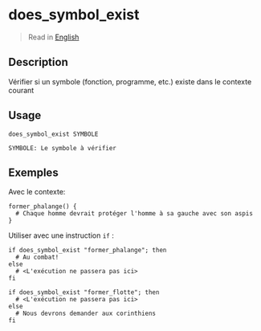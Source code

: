 # does_symbol_exist

> Read in [English](/docs/en/helpers/does_symbol_exist.md)

## Description

Vérifier si un symbole (fonction, programme, etc.) existe dans le contexte courant

## Usage

```text
does_symbol_exist SYMBOLE

SYMBOLE: Le symbole à vérifier
```

## Exemples

Avec le contexte:

```shell
former_phalange() {
  # Chaque homme devrait protéger l'homme à sa gauche avec son aspis
}
```

Utiliser avec une instruction `if` :

```shell
if does_symbol_exist "former_phalange"; then
  # Au combat!
else
  # <L'exécution ne passera pas ici>
fi

if does_symbol_exist "former_flotte"; then
  # <L'exécution ne passera pas ici>
else
  # Nous devrons demander aux corinthiens
fi
```
